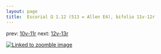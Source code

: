 ```yaml
---
layout: page
title:  Escorial Ω 1.12 (513 = Allen E4), bifolio 11v-12r
---
```


prev: [10v-11r](../10v-11r/) next: [12v-13r](../12v-13r/)



[![Linked to zoomble image](http://www.homermultitext.org/iipsrv?IIIF=/project/homer/pyramidal/deepzoom/hmt/e3bifolio/v1/E3_11v_12r.tif/full/2000,/0/default.jpg)](http://www.homermultitext.org/ict2/?urn=urn:cite2:hmt:e3bifolio.v1:E3_11v_12r)

